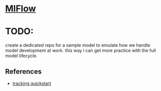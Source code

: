 # [MlFlow](https://foehammer82.github.io/tech-terrarium/services/mlflow/)

# TODO:

create a dedicated repo for a sample model to emulate how we handle model development at work. this way i can get more
practice with the full model lifecycle.

## References

- [tracking quickstart](https://mlflow.org/docs/latest/getting-started/intro-quickstart/index.html)

